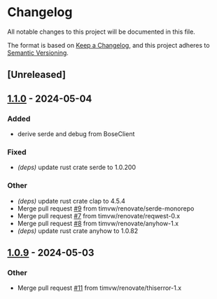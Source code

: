 # Changelog
All notable changes to this project will be documented in this file.

The format is based on [Keep a Changelog](https://keepachangelog.com/en/1.0.0/),
and this project adheres to [Semantic Versioning](https://semver.org/spec/v2.0.0.html).

## [Unreleased]

## [1.1.0](https://github.com/timvw/bose_soundtouch/compare/v1.0.9...v1.1.0) - 2024-05-04

### Added
- derive serde and debug from BoseClient

### Fixed
- *(deps)* update rust crate serde to 1.0.200

### Other
- *(deps)* update rust crate clap to 4.5.4
- Merge pull request [#9](https://github.com/timvw/bose_soundtouch/pull/9) from timvw/renovate/serde-monorepo
- Merge pull request [#7](https://github.com/timvw/bose_soundtouch/pull/7) from timvw/renovate/reqwest-0.x
- Merge pull request [#8](https://github.com/timvw/bose_soundtouch/pull/8) from timvw/renovate/anyhow-1.x
- *(deps)* update rust crate anyhow to 1.0.82

## [1.0.9](https://github.com/timvw/bose_soundtouch/compare/v1.0.8...v1.0.9) - 2024-05-03

### Other
- Merge pull request [#11](https://github.com/timvw/bose_soundtouch/pull/11) from timvw/renovate/thiserror-1.x
